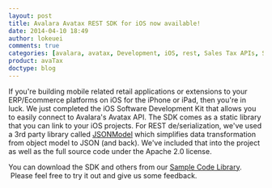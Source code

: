 ```yaml
---
layout: post
title: Avalara Avatax REST SDK for iOS now available!
date: 2014-04-10 18:49
author: lokeuei
comments: true
categories: [avalara, avatax, Development, iOS, rest, Sales Tax APIs, SDK, sdk]
product: avaTax
doctype: blog
---
```

If you're building mobile related retail applications or extensions to your ERP/Ecommerce platforms on iOS for the iPhone or iPad, then you're in luck. We just completed the iOS Software Development Kit that allows you to easily connect to Avalara's Avatax API. The SDK comes as a static library that you can link to your iOS projects. For REST de/serialization, we've used a 3rd party library called <a href="https://github.com/icanzilb/JSONModel">JSONModel</a> which simplifies data transformation from object model to JSON (and back). We've included that into the project as well as the full source code under the Apache 2.0 license.

You can download the SDK and others from our <a href="/avatax/sample-code">Sample Code Library</a>.  Please feel free to try it out and give us some feedback.

&nbsp;
